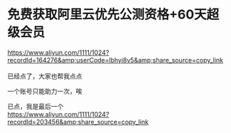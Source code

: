 # 免费获取阿里云优先公测资格+60天超级会员


https://www.aliyun.com/1111/1024?recordId=164276&amp;userCode=lbhyi8v5&amp;share_source=copy_link<br />
<br />
已经点了，大家也帮我点点

一个账号只能助力一次，唉

已点，我是最后一个<br />
https://www.aliyun.com/1111/1024?recordId=203456&amp;share_source=copy_link
